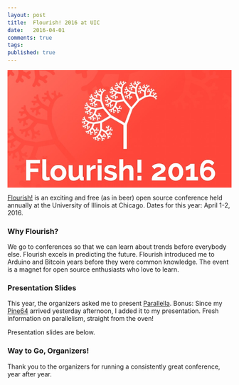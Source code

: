 ```yaml
---
layout: post
title:  Flourish! 2016 at UIC
date:   2016-04-01
comments: true
tags: 
published: true
---
```

 
<a href="/blog/2016/04/01/flourish-2016-at-uic/"><img src="/images/flourish2016.jpg" align="center"></a>

[Flourish!](http://www.flourishconf.com/) is an exciting and free (as in beer) open source conference held annually at the University of Illinois at Chicago. Dates for this year: April 1-2, 2016.

<!--more-->

### Why Flourish?

We go to conferences so that we can learn about trends before everybody else. Flourish excels in predicting the future. Flourish introduced me to Arduino and Bitcoin years before they were common knowledge. The event is a magnet for open source enthusiasts who love to learn.

### Presentation Slides

This year, the organizers asked me to present [Parallella](/blog/2014/07/07/parallella-quick-start-guide-with-gotchas/). Bonus: Since my [Pine64](http://pine64.org) arrived yesterday afternoon, I added it to my presentation. Fresh information on parallelism, straight from the oven!

Presentation slides are below.

<center><script async class="speakerdeck-embed" data-id="ac573691308d47c7a64ca2e015afde9c" data-ratio="1.77777777777778" src="//speakerdeck.com/assets/embed.js"></script></center>

### Way to Go, Organizers!

Thank you to the organizers for running a consistently great conference, year after year.
